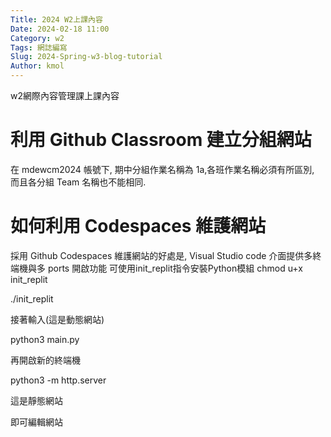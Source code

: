 ```yaml
---
Title: 2024 W2上課內容
Date: 2024-02-18 11:00
Category: w2
Tags: 網誌編寫
Slug: 2024-Spring-w3-blog-tutorial
Author: kmol
---
```


w2網際內容管理課上課內容

<!-- PELICAN_END_SUMMARY -->

# 利用 Github Classroom 建立分組網站
在 mdewcm2024 帳號下, 期中分組作業名稱為 1a,各班作業名稱必須有所區別, 而且各分組 Team 名稱也不能相同.

# 如何利用 Codespaces 維護網站
採用 Github Codespaces 維護網站的好處是, Visual Studio code 介面提供多終端機與多 ports 開啟功能
可使用init_replit指令安裝Python模組 chmod u+x init_replit

./init_replit

接著輸入(這是動態網站)

python3 main.py

再開啟新的終端機

python3 -m http.server

這是靜態網站

即可編輯網站